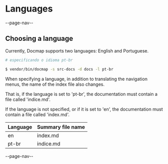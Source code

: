 # Languages

--page-nav--

## Choosing a language

Currently, Docmap supports two languages: English and Portuguese.

```bash
# especificando o idioma pt-br

$ vendor/bin/docmap -s src-docs -d docs -l pt-br
```

When specifying a language, in addition to translating the navigation menus, the name of the index file also changes.

That is, if the language is set to 'pt-br', the documentation must contain a file called 'indice.md'.

If the language is not specified, or if it is set to 'en', the documentation must contain a file called 'index.md'.

Language | Summary file name
-- | --
en | index.md
pt-br | indice.md

--page-nav--
